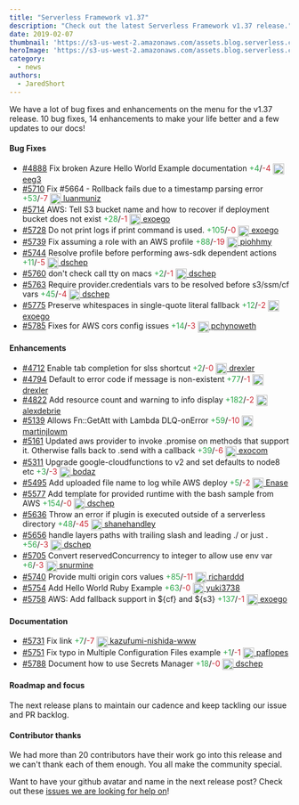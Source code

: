 ```yaml
---
title: "Serverless Framework v1.37"
description: "Check out the latest Serverless Framework v1.37 release."
date: 2019-02-07
thumbnail: 'https://s3-us-west-2.amazonaws.com/assets.blog.serverless.com/framework-updates/framework-v137-thumb.png'
heroImage: 'https://s3-us-west-2.amazonaws.com/assets.blog.serverless.com/framework-updates/framework-v137-header.png'
category:
  - news
authors:
  - JaredShort
---
```


We have a lot of bug fixes and enhancements on the menu for the v1.37 release. 10 bug fixes, 14 enhancements to make your life better and a few updates to our docs!

#### Bug Fixes
- [#4888](https://github.com/serverless/serverless/pull/4888) Fix broken Azure Hello World Example documentation<a href="https://github.com/serverless/serverless/pull/4888/files?utf8=✓&diff=split" style="text-decoration:none;"> <span style="color:#28a647">+4</span>/<span style="color:#cb2431">-4</span></a> <a href="https://github.com/eeg3"> <img src='https://avatars2.githubusercontent.com/u/1928361?v=4' style="vertical-align: middle" alt='' height="20px"> eeg3</a>
- [#5710](https://github.com/serverless/serverless/pull/5710) Fix #5664 - Rollback fails due to a timestamp parsing error<a href="https://github.com/serverless/serverless/pull/5710/files?utf8=✓&diff=split" style="text-decoration:none;"> <span style="color:#28a647">+53</span>/<span style="color:#cb2431">-7</span></a> <a href="https://github.com/luanmuniz"> <img src='https://avatars0.githubusercontent.com/u/3428149?v=4' style="vertical-align: middle" alt='' height="20px"> luanmuniz</a>
- [#5714](https://github.com/serverless/serverless/pull/5714) AWS: Tell S3 bucket name and how to recover if deployment bucket does not exist<a href="https://github.com/serverless/serverless/pull/5714/files?utf8=✓&diff=split" style="text-decoration:none;"> <span style="color:#28a647">+28</span>/<span style="color:#cb2431">-1</span></a> <a href="https://github.com/exoego"> <img src='https://avatars2.githubusercontent.com/u/127635?v=4' style="vertical-align: middle" alt='' height="20px"> exoego</a>
- [#5728](https://github.com/serverless/serverless/pull/5728) Do not print logs if print command is used.<a href="https://github.com/serverless/serverless/pull/5728/files?utf8=✓&diff=split" style="text-decoration:none;"> <span style="color:#28a647">+105</span>/<span style="color:#cb2431">-0</span></a> <a href="https://github.com/exoego"> <img src='https://avatars2.githubusercontent.com/u/127635?v=4' style="vertical-align: middle" alt='' height="20px"> exoego</a>
- [#5739](https://github.com/serverless/serverless/pull/5739) Fix assuming a role with an AWS profile<a href="https://github.com/serverless/serverless/pull/5739/files?utf8=✓&diff=split" style="text-decoration:none;"> <span style="color:#28a647">+88</span>/<span style="color:#cb2431">-19</span></a> <a href="https://github.com/piohhmy"> <img src='https://avatars0.githubusercontent.com/u/1857656?v=4' style="vertical-align: middle" alt='' height="20px"> piohhmy</a>
- [#5744](https://github.com/serverless/serverless/pull/5744) Resolve profile before performing aws-sdk dependent actions<a href="https://github.com/serverless/serverless/pull/5744/files?utf8=✓&diff=split" style="text-decoration:none;"> <span style="color:#28a647">+11</span>/<span style="color:#cb2431">-5</span></a> <a href="https://github.com/dschep"> <img src='https://avatars0.githubusercontent.com/u/667763?v=4' style="vertical-align: middle" alt='' height="20px"> dschep</a>
- [#5760](https://github.com/serverless/serverless/pull/5760) don't check call tty on macs<a href="https://github.com/serverless/serverless/pull/5760/files?utf8=✓&diff=split" style="text-decoration:none;"> <span style="color:#28a647">+2</span>/<span style="color:#cb2431">-1</span></a> <a href="https://github.com/dschep"> <img src='https://avatars0.githubusercontent.com/u/667763?v=4' style="vertical-align: middle" alt='' height="20px"> dschep</a>
- [#5763](https://github.com/serverless/serverless/pull/5763) Require provider.credentials vars to be resolved before s3/ssm/cf vars<a href="https://github.com/serverless/serverless/pull/5763/files?utf8=✓&diff=split" style="text-decoration:none;"> <span style="color:#28a647">+45</span>/<span style="color:#cb2431">-4</span></a> <a href="https://github.com/dschep"> <img src='https://avatars0.githubusercontent.com/u/667763?v=4' style="vertical-align: middle" alt='' height="20px"> dschep</a>
- [#5775](https://github.com/serverless/serverless/pull/5775) Preserve whitespaces in single-quote literal fallback<a href="https://github.com/serverless/serverless/pull/5775/files?utf8=✓&diff=split" style="text-decoration:none;"> <span style="color:#28a647">+12</span>/<span style="color:#cb2431">-2</span></a> <a href="https://github.com/exoego"> <img src='https://avatars2.githubusercontent.com/u/127635?v=4' style="vertical-align: middle" alt='' height="20px"> exoego</a>
- [#5785](https://github.com/serverless/serverless/pull/5785) Fixes for AWS cors config issues<a href="https://github.com/serverless/serverless/pull/5785/files?utf8=✓&diff=split" style="text-decoration:none;"> <span style="color:#28a647">+14</span>/<span style="color:#cb2431">-3</span></a> <a href="https://github.com/pchynoweth"> <img src='https://avatars0.githubusercontent.com/u/24738364?v=4' style="vertical-align: middle" alt='' height="20px"> pchynoweth</a>

#### Enhancements
- [#4712](https://github.com/serverless/serverless/pull/4712) Enable tab completion for slss shortcut<a href="https://github.com/serverless/serverless/pull/4712/files?utf8=✓&diff=split" style="text-decoration:none;"> <span style="color:#28a647">+2</span>/<span style="color:#cb2431">-0</span></a> <a href="https://github.com/drexler"> <img src='https://avatars3.githubusercontent.com/u/1205434?v=4' style="vertical-align: middle" alt='' height="20px"> drexler</a>
- [#4794](https://github.com/serverless/serverless/pull/4794) Default to error code if message is non-existent<a href="https://github.com/serverless/serverless/pull/4794/files?utf8=✓&diff=split" style="text-decoration:none;"> <span style="color:#28a647">+77</span>/<span style="color:#cb2431">-1</span></a> <a href="https://github.com/drexler"> <img src='https://avatars3.githubusercontent.com/u/1205434?v=4' style="vertical-align: middle" alt='' height="20px"> drexler</a>
- [#4822](https://github.com/serverless/serverless/pull/4822) Add resource count and warning to info display<a href="https://github.com/serverless/serverless/pull/4822/files?utf8=✓&diff=split" style="text-decoration:none;"> <span style="color:#28a647">+182</span>/<span style="color:#cb2431">-2</span></a> <a href="https://github.com/alexdebrie"> <img src='https://avatars3.githubusercontent.com/u/6509926?v=4' style="vertical-align: middle" alt='' height="20px"> alexdebrie</a>
- [#5139](https://github.com/serverless/serverless/pull/5139) Allows Fn::GetAtt with Lambda DLQ-onError<a href="https://github.com/serverless/serverless/pull/5139/files?utf8=✓&diff=split" style="text-decoration:none;"> <span style="color:#28a647">+59</span>/<span style="color:#cb2431">-10</span></a> <a href="https://github.com/martinjlowm"> <img src='https://avatars0.githubusercontent.com/u/110860?v=4' style="vertical-align: middle" alt='' height="20px"> martinjlowm</a>
- [#5161](https://github.com/serverless/serverless/pull/5161) Updated aws provider to invoke .promise on methods that support it. Otherwise falls back to .send with a callback<a href="https://github.com/serverless/serverless/pull/5161/files?utf8=✓&diff=split" style="text-decoration:none;"> <span style="color:#28a647">+39</span>/<span style="color:#cb2431">-6</span></a> <a href="https://github.com/exocom"> <img src='https://avatars2.githubusercontent.com/u/2851652?v=4' style="vertical-align: middle" alt='' height="20px"> exocom</a>
- [#5311](https://github.com/serverless/serverless/pull/5311) Upgrade google-cloudfunctions to v2 and set defaults to node8 etc<a href="https://github.com/serverless/serverless/pull/5311/files?utf8=✓&diff=split" style="text-decoration:none;"> <span style="color:#28a647">+3</span>/<span style="color:#cb2431">-3</span></a> <a href="https://github.com/bodaz"> <img src='https://avatars0.githubusercontent.com/u/6238558?v=4' style="vertical-align: middle" alt='' height="20px"> bodaz</a>
- [#5495](https://github.com/serverless/serverless/pull/5495) Add uploaded file name to log while AWS deploy<a href="https://github.com/serverless/serverless/pull/5495/files?utf8=✓&diff=split" style="text-decoration:none;"> <span style="color:#28a647">+5</span>/<span style="color:#cb2431">-2</span></a> <a href="https://github.com/Enase"> <img src='https://avatars3.githubusercontent.com/u/2459495?v=4' style="vertical-align: middle" alt='' height="20px"> Enase</a>
- [#5577](https://github.com/serverless/serverless/pull/5577) Add template for provided runtime with the bash sample from AWS<a href="https://github.com/serverless/serverless/pull/5577/files?utf8=✓&diff=split" style="text-decoration:none;"> <span style="color:#28a647">+154</span>/<span style="color:#cb2431">-0</span></a> <a href="https://github.com/dschep"> <img src='https://avatars0.githubusercontent.com/u/667763?v=4' style="vertical-align: middle" alt='' height="20px"> dschep</a>
- [#5636](https://github.com/serverless/serverless/pull/5636) Throw an error if plugin is executed outside of a serverless directory<a href="https://github.com/serverless/serverless/pull/5636/files?utf8=✓&diff=split" style="text-decoration:none;"> <span style="color:#28a647">+48</span>/<span style="color:#cb2431">-45</span></a> <a href="https://github.com/shanehandley"> <img src='https://avatars2.githubusercontent.com/u/1322294?v=4' style="vertical-align: middle" alt='' height="20px"> shanehandley</a>
- [#5656](https://github.com/serverless/serverless/pull/5656) handle layers paths with trailing slash and leading ./ or just .<a href="https://github.com/serverless/serverless/pull/5656/files?utf8=✓&diff=split" style="text-decoration:none;"> <span style="color:#28a647">+56</span>/<span style="color:#cb2431">-3</span></a> <a href="https://github.com/dschep"> <img src='https://avatars0.githubusercontent.com/u/667763?v=4' style="vertical-align: middle" alt='' height="20px"> dschep</a>
- [#5705](https://github.com/serverless/serverless/pull/5705) Convert reservedConcurrency to integer to allow use env var<a href="https://github.com/serverless/serverless/pull/5705/files?utf8=✓&diff=split" style="text-decoration:none;"> <span style="color:#28a647">+6</span>/<span style="color:#cb2431">-3</span></a> <a href="https://github.com/snurmine"> <img src='https://avatars0.githubusercontent.com/u/16050765?v=4' style="vertical-align: middle" alt='' height="20px"> snurmine</a>
- [#5740](https://github.com/serverless/serverless/pull/5740) Provide multi origin cors values<a href="https://github.com/serverless/serverless/pull/5740/files?utf8=✓&diff=split" style="text-decoration:none;"> <span style="color:#28a647">+85</span>/<span style="color:#cb2431">-11</span></a> <a href="https://github.com/richarddd"> <img src='https://avatars2.githubusercontent.com/u/1422927?v=4' style="vertical-align: middle" alt='' height="20px"> richarddd</a>
- [#5754](https://github.com/serverless/serverless/pull/5754) Add Hello World Ruby Example<a href="https://github.com/serverless/serverless/pull/5754/files?utf8=✓&diff=split" style="text-decoration:none;"> <span style="color:#28a647">+63</span>/<span style="color:#cb2431">-0</span></a> <a href="https://github.com/yuki3738"> <img src='https://avatars3.githubusercontent.com/u/6305192?v=4' style="vertical-align: middle" alt='' height="20px"> yuki3738</a>
- [#5758](https://github.com/serverless/serverless/pull/5758) AWS: Add fallback support in ${cf} and ${s3}<a href="https://github.com/serverless/serverless/pull/5758/files?utf8=✓&diff=split" style="text-decoration:none;"> <span style="color:#28a647">+137</span>/<span style="color:#cb2431">-1</span></a> <a href="https://github.com/exoego"> <img src='https://avatars2.githubusercontent.com/u/127635?v=4' style="vertical-align: middle" alt='' height="20px"> exoego</a>

#### Documentation
- [#5731](https://github.com/serverless/serverless/pull/5731) Fix link<a href="https://github.com/serverless/serverless/pull/5731/files?utf8=✓&diff=split" style="text-decoration:none;"> <span style="color:#28a647">+7</span>/<span style="color:#cb2431">-7</span></a> <a href="https://github.com/kazufumi-nishida-www"> <img src='https://avatars0.githubusercontent.com/u/40748597?v=4' style="vertical-align: middle" alt='' height="20px"> kazufumi-nishida-www</a>
- [#5751](https://github.com/serverless/serverless/pull/5751) Fix typo in Multiple Configuration Files example<a href="https://github.com/serverless/serverless/pull/5751/files?utf8=✓&diff=split" style="text-decoration:none;"> <span style="color:#28a647">+1</span>/<span style="color:#cb2431">-1</span></a> <a href="https://github.com/paflopes"> <img src='https://avatars0.githubusercontent.com/u/5330156?v=4' style="vertical-align: middle" alt='' height="20px"> paflopes</a>
- [#5788](https://github.com/serverless/serverless/pull/5788) Document how to use Secrets Manager<a href="https://github.com/serverless/serverless/pull/5788/files?utf8=✓&diff=split" style="text-decoration:none;"> <span style="color:#28a647">+18</span>/<span style="color:#cb2431">-0</span></a> <a href="https://github.com/dschep"> <img src='https://avatars0.githubusercontent.com/u/667763?v=4' style="vertical-align: middle" alt='' height="20px"> dschep</a>

#### Roadmap and focus

The next release plans to maintain our cadence and keep tackling our issue and PR backlog.

#### Contributor thanks

We had more than 20 contributors have their work go into this release and we can't thank each of them enough. You all make the community special.

Want to have your github avatar and name in the next release post? Check out these [issues we are looking for help on](https://github.com/serverless/serverless/issues?q=is%3Aopen+is%3Aissue+label%3A%22help+wanted%22)!

